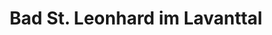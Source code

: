 ---
title: Bad St. Leonhard im Lavanttal
url: /bad-st-leonhard-im-lavanttal/
latitude: 46.972
longitude: 14.782
---